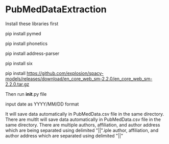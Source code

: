 # PubMedDataExtraction
Install these libraries first 

pip install pymed


pip install phonetics


pip install address-parser


pip install six


pip install https://github.com/explosion/spacy-models/releases/download/en_core_web_sm-2.2.0/en_core_web_sm-2.2.0.tar.gz


Then run __init__.py file 

input date as YYYY/MM/DD format 


It will save data automatically in PubMedData.csv file in the same directory. There are multIt will save data automatically in PubMedData.csv file in the same directory. There are multiple authors, affiliation, and author address which are being separated using delimited "||".iple author, affiliation, and author address which are separated using delimited "||"
